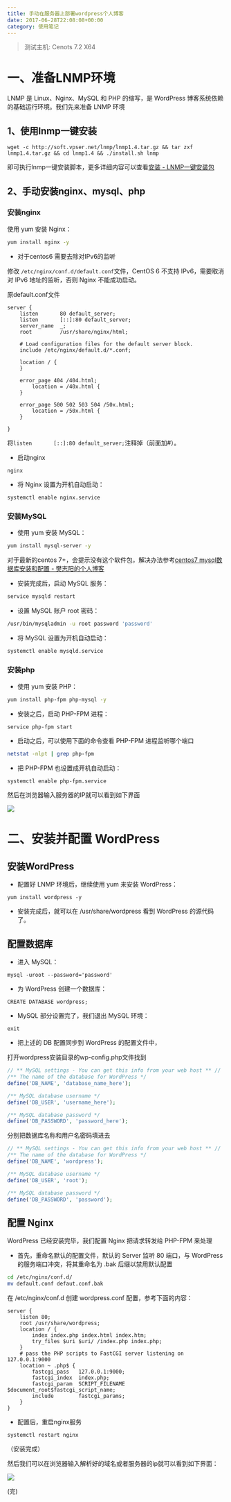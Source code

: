 ```yaml
---
title: 手动在服务器上部署wordpress个人博客
date: 2017-06-28T22:08:08+00:00
category: 使用笔记
---
```


> 测试主机: Cenots 7.2 X64 

# 一、准备LNMP环境

LNMP 是 Linux、Nginx、MySQL 和 PHP 的缩写，是 WordPress 博客系统依赖的基础运行环境。我们先来准备 LNMP 环境

## 1、使用lnmp一键安装

```
wget -c http://soft.vpser.net/lnmp/lnmp1.4.tar.gz && tar zxf lnmp1.4.tar.gz && cd lnmp1.4 && ./install.sh lnmp
```

即可执行lnmp一键安装脚本，更多详细内容可以查看[安装 - LNMP一键安装包](https://lnmp.org/install.html)

## 2、手动安装nginx、mysql、php

### 安装nginx

使用 yum 安装 Nginx：

```zsh
yum install nginx -y
```

- 对于centos6 需要去除对IPv6的监听


修改 `/etc/nginx/conf.d/default.conf`文件，CentOS 6 不支持 IPv6，需要取消对 IPv6 地址的监听，否则 Nginx 不能成功启动。

原default.conf文件

```
server {
    listen       80 default_server;
    listen       [::]:80 default_server;
    server_name  _;
    root         /usr/share/nginx/html;

    # Load configuration files for the default server block.
    include /etc/nginx/default.d/*.conf;

    location / {
    }

    error_page 404 /404.html;
        location = /40x.html {
    }

    error_page 500 502 503 504 /50x.html;
        location = /50x.html {
    }

}
```

将`listen       [::]:80 default_server;`注释掉（前面加#）。

- 启动nginx

```
nginx
```

- 将 Nginx 设置为开机自动启动：

```
systemctl enable nginx.service
```

### 安装MySQL

- 使用 yum 安装 MySQL：

```zsh
yum install mysql-server -y
```

对于最新的centos 7+，会提示没有这个软件包，解决办法参考[centos7 mysql数据库安装和配置 - 樊志阳的个人博客](https://cmdtree.com/blog/2017/06/centos-mysqlserver/)

- 安装完成后，启动 MySQL 服务：

```zsh
service mysqld restart
```

- 设置 MySQL 账户 root 密码：

```zsh
/usr/bin/mysqladmin -u root password 'password'
```

- 将 MySQL 设置为开机自动启动：

```zsh
systemctl enable mysqld.service
```

### 安装php

- 使用 yum 安装 PHP：

```zsh
yum install php-fpm php-mysql -y
```

- 安装之后，启动 PHP-FPM 进程：

```
service php-fpm start
```

- 启动之后，可以使用下面的命令查看 PHP-FPM 进程监听哪个端口

```zsh
netstat -nlpt | grep php-fpm
```

- 把 PHP-FPM 也设置成开机自动启动：

```zsh
systemctl enable php-fpm.service
```

然后在浏览器输入服务器的IP就可以看到如下界面

![](/pics/2017/06/TIMscreenshot20170628114655.png)

# 二、安装并配置 WordPress

## 安装WordPress

- 配置好 LNMP 环境后，继续使用 yum 来安装 WordPress：

```
yum install wordpress -y
```

- 安装完成后，就可以在 /usr/share/wordpress 看到 WordPress 的源代码了。

## 配置数据库

- 进入 MySQL：

```
mysql -uroot --password='password'
```

- 为 WordPress 创建一个数据库：

```
CREATE DATABASE wordpress;
```

- MySQL 部分设置完了，我们退出 MySQL 环境：

```
exit
```

- 把上述的 DB 配置同步到 WordPress 的配置文件中，

打开wordpress安装目录的wp-config.php文件找到

```php
// ** MySQL settings - You can get this info from your web host ** //
/** The name of the database for WordPress */
define('DB_NAME', 'database_name_here');

/** MySQL database username */
define('DB_USER', 'username_here');

/** MySQL database password */
define('DB_PASSWORD', 'password_here');
```

分别把数据库名称和用户名密码填进去

```php
// ** MySQL settings - You can get this info from your web host ** //
/** The name of the database for WordPress */
define('DB_NAME', 'wordpress');

/** MySQL database username */
define('DB_USER', 'root');

/** MySQL database password */
define('DB_PASSWORD', 'password');
```

## 配置 Nginx

WordPress 已经安装完毕，我们配置 Nginx 把请求转发给 PHP-FPM 来处理

- 首先，重命名默认的配置文件，默认的 Server 监听 80 端口，与 WordPress 的服务端口冲突，将其重命名为 .bak 后缀以禁用默认配置

```zsh
cd /etc/nginx/conf.d/
mv default.conf defaut.conf.bak
```

在 /etc/nginx/conf.d 创建 wordpress.conf 配置，参考下面的内容：

```
server {
    listen 80;
    root /usr/share/wordpress;
    location / {
        index index.php index.html index.htm;
        try_files $uri $uri/ /index.php index.php;
    }
    # pass the PHP scripts to FastCGI server listening on 127.0.0.1:9000
    location ~ .php$ {
        fastcgi_pass   127.0.0.1:9000;
        fastcgi_index  index.php;
        fastcgi_param  SCRIPT_FILENAME  $document_root$fastcgi_script_name;
        include        fastcgi_params;
    }
}
```

- 配置后，重启nginx服务

```
systemctl restart nginx
```

（安装完成）

然后我们可以在浏览器输入解析好的域名或者服务器的ip就可以看到如下界面：

![](/pics/2017/06/TIMscreenshot20170628104823.png)

(完)

